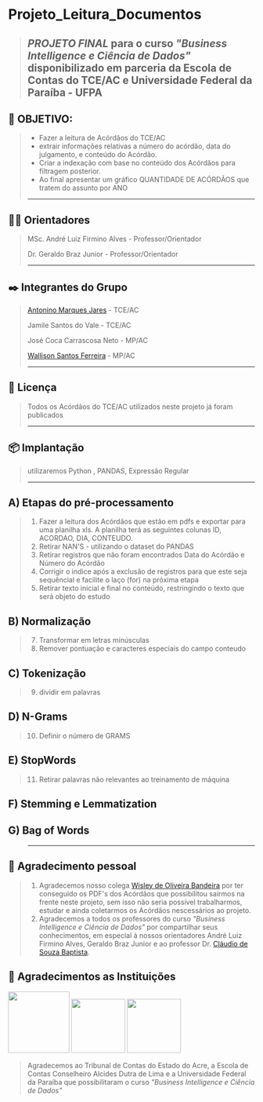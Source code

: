 # Projeto_Leitura_Documentos #
>*PROJETO FINAL* para o curso *"Business Intelligence e Ciência de Dados"* disponibilizado em parceria da Escola de Contas do TCE/AC e Universidade Federal da Paraíba - UFPA
>-----------

## 🚀 OBJETIVO:
>* Fazer a leitura de Acórdãos do TCE/AC
>* extrair informações relativas a número do acórdão, data do julgamento, e conteúdo do Acórdão.
>* Criar a indexação com base no conteúdo dos Acórdãos para filtragem posterior.
>* Ao final apresentar um gráfico QUANTIDADE DE ACÓRDÃOS que tratem do assunto por ANO
>-----------

## 👨‍🏫 Orientadores
>
> MSc. André Luiz Firmino Alves - Professor/Orientador
>
> Dr. Geraldo Braz Junior - Professor/Orientador
>
>-----------

## ✒️ Integrantes do Grupo
>
> [Antonino Marques Jares](https://www.linkedin.com/in/antonino-marques-jares-b447a734/) - TCE/AC
>
> Jamile Santos do Vale - TCE/AC
>
> José Coca Carrascosa Neto - MP/AC
>
> [Wallison Santos Ferreira](https://www.linkedin.com/in/wallisonferreira09/) - MP/AC
>
>-----------
## 📄 Licença
> Todos os Acórdãos do TCE/AC utilizados neste projeto já foram publicados
> 
>-----------

## 📦 Implantação
> utilizaremos Python , PANDAS, Expressão Regular
>
>-----------

## A) Etapas do pré-processamento
>
>1) Fazer a leitura dos Acórdãos que estão em pdfs e exportar para uma planilha xls.
>   A planilha terá as seguintes colunas ID, ACORDAO, DIA, CONTEUDO.
>2) Retirar NAN'S - utilizando o dataset do PANDAS
>3) Retirar registros que não foram encontrados Data do Acórdão e Número do Acórdão
>4) Corrigir o indice após a exclusão de registros para que este seja sequêncial e facilite o laço (for) na próxima etapa
>5) Retirar texto inicial e final no conteúdo, restringindo o texto que será objeto do estudo
   
## B) Normalização
>7) Transformar em letras minúsculas
>8) Remover pontuação e caracteres especiais do campo conteudo

## C) Tokenização
>9) dividir em palavras 

## D) N-Grams
>10) Definir o número de GRAMS

## E) StopWords
>11) Retirar palavras não relevantes ao treinamento de máquina

## F) Stemming e Lemmatization
>
## G) Bag of Words
>
>-----------
## 🎁 Agradecimento pessoal
> 1) Agradecemos nosso colega [Wisley de Oliveira Bandeira](https://www.linkedin.com/in/wisleybandeira/) por ter conseguido os PDF's dos Acórdãos que possibilitou sairmos na frente neste projeto, sem isso não seria possível trabalharmos, estudar e ainda coletarmos os Acórdãos nescessários ao projeto.
> 2) Agradecemos a todos os professores do curso *"Business Intelligence e Ciência de Dados"* por compartilhar seus conhecimentos, em especial à nossos orientadores André Luiz Firmino Alves, Geraldo Braz Junior e ao professor Dr. [Cláudio de Souza Baptista](https://www.linkedin.com/in/claudio-de-souza-baptista-07257721a/).
>    
## 🎁 Agradecimentos as Instituições
[<img src= "https://tceac.tc.br/site/wp-content/uploads/2023/05/LOGO-VERSAO-PREFERENCIAL.png" width="125"/>](https://tceac.tc.br/site/)
[<img src= "https://www.ufpb.br/ufpb/image-base/brasaooficial.png/@@images/1abe9a91-1d77-4443-898e-f14c006fbc43.png" width="110"/>](https://www.ufpb.br/)
[<img src= "https://moodle.tceac.tc.br/pluginfile.php/1/theme_adaptable/favicon/1706543109/WhatsApp%20Image%202020-01-30%20at%2009.49.09.jpeg" width="110"/>](https://moodle.tceac.tc.br/)
> Agradecemos ao Tribunal de Contas do Estado do Acre, a Escola de Contas Conselheiro Alcides Dutra de Lima e a Universidade Federal da Paraíba que possibilitaram o curso *"Business Intelligence e Ciência de Dados"*



